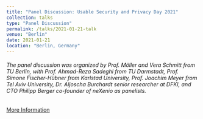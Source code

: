 ```yaml
---
title: "Panel Discussion: Usable Security and Privacy Day 2021"
collection: talks
type: "Panel Discussion"
permalink: /talks/2021-01-21-talk
venue: "Berlin"
date: 2021-01-21
location: "Berlin, Germany"
---
```


###### The panel discussion was organized by Prof. Möller and Vera Schmitt from TU Berlin, with Prof. Ahmad-Reza Sadeghi from TU Darmstadt, Prof. Simone Fischer-Hübner from Karlstad University, Prof. Joachim Meyer from Tel Aviv University, Dr. Aljoscha Burchardt senior researcher at DFKI, and CTO Philipp Berger co-founder of neXenio as panelists. 
[More Information](https://www.vde.com/de/itg/veranstaltungen/veranstaltung?id=19556&type=vde%7Cvdb)

